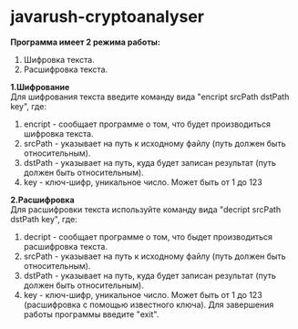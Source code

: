 # javarush-cryptoanalyser
**Программа имеет 2 режима работы:**<br>
1. Шифровка текста.
2. Расшифровка текста.

**1.Шифрование**<br>
Для шифрования текста введите команду вида "enсript srcPath dstPath key", где: 
1. enсript - сообщает программе о том, что будет производиться шифровка текста.
2. srcPath - указывает на путь к исходному файлу (путь должен быть относительным).
3. dstPath - указывает на путь, куда будет записан результат (путь должен быть относительным).
4. key - ключ-шифр, уникальное число. Может быть от 1 до 123 

**2.Расшифровка**<br>
Для расшифровки текста используйте команду вида "deсript srcPath dstPath key", где:
1. decript - сообщает программе о том, что быдет производиться расшифровка текста.
2. srcPath - указывает на путь к исходному файлу (путь должен быть относительным).
3. dstPath - указывает на путь, куда будет записан результат (путь должен быть относительным).
4. key - ключ-шифр, уникальное число. Может быть от 1 до 123 (расшифровка с помощью известного ключа).
   Для завершения работы программы введите "exit".